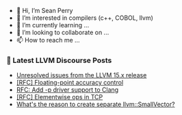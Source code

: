 - 👋 Hi, I’m Sean Perry
- 👀 I’m interested in compilers (c++, COBOL, llvm)
- 🌱 I’m currently learning ...
- 💞️ I’m looking to collaborate on ...
- 📫 How to reach me ...

<!---
s66perry/s66perry is a ✨ special ✨ repository because its `README.md` (this file) appears on your GitHub profile.
You can click the Preview link to take a look at your changes.
--->
### 📕 Latest LLVM Discourse Posts

<!-- DISCOURSE-LLVM:START -->
- [Unresolved issues from the LLVM 15.x release](https://discourse.llvm.org/t/unresolved-issues-from-the-llvm-15-x-release/66071#post_2)
- [[RFC] Floating-point accuracy control](https://discourse.llvm.org/t/rfc-floating-point-accuracy-control/66018#post_4)
- [RFC: Add -p driver support to Clang](https://discourse.llvm.org/t/rfc-add-p-driver-support-to-clang/66013#post_5)
- [[RFC] Elementwise ops in TCP](https://discourse.llvm.org/t/rfc-elementwise-ops-in-tcp/65887#post_13)
- [What&#39;s the reason to create separate llvm::SmallVector?](https://discourse.llvm.org/t/whats-the-reason-to-create-separate-llvm-smallvector/66072#post_1)
<!-- DISCOURSE-LLVM:END -->
